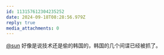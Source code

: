 ```yaml
---
id: 113157612304235252
date: 2024-09-18T08:28:56.979Z
reply: true
media_attachments: 0
---
```


[@sun](https://jiong.us/@sun) 好像是说技术还是偷的韩国的，韩国的几个间谍已经被抓了。

